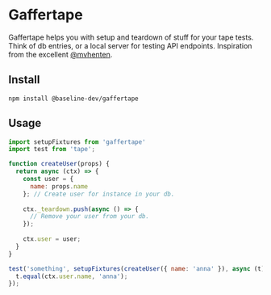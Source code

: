 # Gaffertape

Gaffertape helps you with setup and teardown of stuff for your tape tests.
Think of db entries, or a local server for testing API endpoints.
Inspiration from the excellent [@mvhenten](https://github.com/mvhenten).

## Install

```
npm install @baseline-dev/gaffertape
```

## Usage

```javascript
import setupFixtures from 'gaffertape'
import test from 'tape';

function createUser(props) {
  return async (ctx) => {
    const user = {
      name: props.name
    }; // Create user for instance in your db.
        
    ctx._teardown.push(async () => {
      // Remove your user from your db.
    });
        
    ctx.user = user;
  }
}

test('something', setupFixtures(createUser({ name: 'anna' }), async (t) => {
  t.equal(ctx.user.name, 'anna');
});

```
